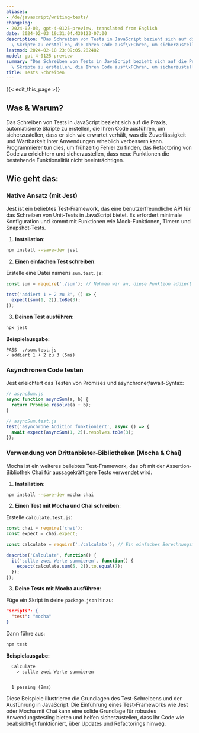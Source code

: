 ```yaml
---
aliases:
- /de/javascript/writing-tests/
changelog:
- 2024-02-03, gpt-4-0125-preview, translated from English
date: 2024-02-03 19:31:04.430123-07:00
description: "Das Schreiben von Tests in JavaScript bezieht sich auf die Praxis, automatisierte\
  \ Skripte zu erstellen, die Ihren Code ausf\xFChren, um sicherzustellen, dass\u2026"
lastmod: 2024-02-18 23:09:05.282482
model: gpt-4-0125-preview
summary: "Das Schreiben von Tests in JavaScript bezieht sich auf die Praxis, automatisierte\
  \ Skripte zu erstellen, die Ihren Code ausf\xFChren, um sicherzustellen, dass\u2026"
title: Tests Schreiben
---
```


{{< edit_this_page >}}

## Was & Warum?

Das Schreiben von Tests in JavaScript bezieht sich auf die Praxis, automatisierte Skripte zu erstellen, die Ihren Code ausführen, um sicherzustellen, dass er sich wie erwartet verhält, was die Zuverlässigkeit und Wartbarkeit Ihrer Anwendungen erheblich verbessern kann. Programmierer tun dies, um frühzeitig Fehler zu finden, das Refactoring von Code zu erleichtern und sicherzustellen, dass neue Funktionen die bestehende Funktionalität nicht beeinträchtigen.

## Wie geht das:

### Native Ansatz (mit Jest)

Jest ist ein beliebtes Test-Framework, das eine benutzerfreundliche API für das Schreiben von Unit-Tests in JavaScript bietet. Es erfordert minimale Konfiguration und kommt mit Funktionen wie Mock-Funktionen, Timern und Snapshot-Tests.

1. **Installation**:

```bash
npm install --save-dev jest
```

2. **Einen einfachen Test schreiben**:

Erstelle eine Datei namens `sum.test.js`:

```javascript
const sum = require('./sum'); // Nehmen wir an, diese Funktion addiert einfach zwei Zahlen

test('addiert 1 + 2 zu 3', () => {
  expect(sum(1, 2)).toBe(3);
});
```

3. **Deinen Test ausführen**:

```bash
npx jest
```

**Beispielausgabe:**

```plaintext
PASS  ./sum.test.js
✓ addiert 1 + 2 zu 3 (5ms)
```

### Asynchronen Code testen

Jest erleichtert das Testen von Promises und asynchroner/await-Syntax:

```javascript
// asyncSum.js
async function asyncSum(a, b) {
  return Promise.resolve(a + b);
}

// asyncSum.test.js
test('asynchrone Addition funktioniert', async () => {
  await expect(asyncSum(1, 2)).resolves.toBe(3);
});

```

### Verwendung von Drittanbieter-Bibliotheken (Mocha & Chai)

Mocha ist ein weiteres beliebtes Test-Framework, das oft mit der Assertion-Bibliothek Chai für aussagekräftigere Tests verwendet wird.

1. **Installation**:

```bash
npm install --save-dev mocha chai
```

2. **Einen Test mit Mocha und Chai schreiben**:

Erstelle `calculate.test.js`:

```javascript
const chai = require('chai');
const expect = chai.expect;

const calculate = require('./calculate'); // Ein einfaches Berechnungsmodul

describe('Calculate', function() {
  it('sollte zwei Werte summieren', function() {
    expect(calculate.sum(5, 2)).to.equal(7);
  });
});
```

3. **Deine Tests mit Mocha ausführen**:

Füge ein Skript in deine `package.json` hinzu:

```json
"scripts": {
  "test": "mocha"
}
```

Dann führe aus:

```bash
npm test
```

**Beispielausgabe:**

```plaintext
  Calculate
    ✓ sollte zwei Werte summieren


  1 passing (8ms)
```

Diese Beispiele illustrieren die Grundlagen des Test-Schreibens und der Ausführung in JavaScript. Die Einführung eines Test-Frameworks wie Jest oder Mocha mit Chai kann eine solide Grundlage für robustes Anwendungstesting bieten und helfen sicherzustellen, dass Ihr Code wie beabsichtigt funktioniert, über Updates und Refactorings hinweg.
